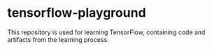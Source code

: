 # tensorflow-playground

This repository is used for learning TensorFlow, containing code and artifacts from the learning process.

